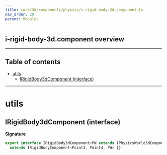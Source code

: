 ```yaml
---
title: core/3d/components/physics/i-rigid-body-3d.component.ts
nav_order: 29
parent: Modules
---
```


## i-rigid-body-3d.component overview

---

<h2 class="text-delta">Table of contents</h2>

- [utils](#utils)
  - [IRigidBody3dComponent (interface)](#irigidbody3dcomponent-interface)

---

# utils

## IRigidBody3dComponent (interface)

**Signature**

```ts
export interface IRigidBody3dComponent<PW extends IPhysicsWorld3dComponent = IPhysicsWorld3dComponent>
  extends IRigidBodyComponent<Point3, Point4, PW> {}
```
